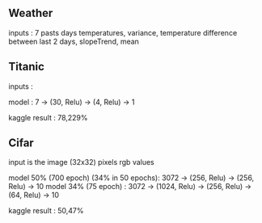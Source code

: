 ## Weather 

inputs : 7 pasts days temperatures, variance, temperature difference between last 2 days, slopeTrend, mean


## Titanic 

inputs : 

model : 7 -> (30, Relu) -> (4, Relu) ->  1

kaggle result : 78,229%

## Cifar 

input is the image (32x32) pixels rgb values 

model 50% (700 epoch) (34% in 50 epochs): 3072 -> (256, Relu) -> (256, Relu) -> 10
model 34% (75 epoch) : 3072 -> (1024, Relu) -> (256, Relu) -> (64, Relu) -> 10



kaggle result : 50,47%

